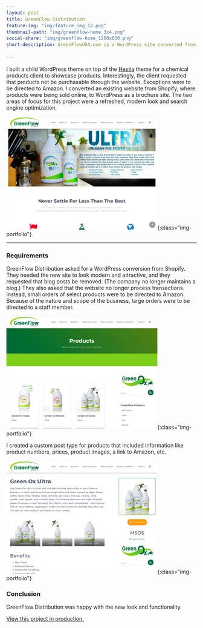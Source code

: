 ```yaml
---
layout: post
title: GreenFlow Distribution
feature-img: "img/feature_img_12.png"
thumbnail-path: "img/greenflow-home_3x4.png"
social-share: "img/greenflow-home_1200x630.png"
short-description: GreenFlowUSA.com is a WordPress site converted from Shopify.

---
```


I built a child WordPress theme on top of the <a href="https://themeisle.com/themes/hestia-pro/?ref=caples">Hestia</a> theme for a chemical products client to showcase products. Interestingly, the client requested that products not be purchasable through the website. Exceptions were to be directed to Amazon. I converted an existing website from Shopify, where products were being sold online, to WordPress as a brochure site. The two areas of focus for this project were a refreshed, modern look and search engine optimization.

![GreenFlow Distribution homepage](../img/greenflow-home_3x4.png){:class="img-portfolio"}

***

### Requirements
GreenFlow Distribution asked for a WordPress conversion from Shopify. They needed the new site to look modern and attractive, and they requested that blog posts be removed. (The company no longer maintains a blog.) They also asked that the website no longer process transactions. Instead, small orders of select products were to be directed to Amazon. Because of the nature and scope of the business, large orders were to be directed to a staff member.

![GreenFlow Distribution products page](../img/greenflow-products_3x4.png){:class="img-portfolio"}

I created a custom post type for products that included information like product numbers, prices, product images, a link to Amazon, etc.

![GreenFlow Distribution single product page](../img/greenflow-green-ox-ultra_3x4.png){:class="img-portfolio"}

### Conclusion
GreenFlow Distribution was happy with the new look and functionality.

<a href="https://greenflowusa.com/?ref=caples" target="_blank">View this project in production.</a>